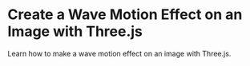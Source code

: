 # Create a Wave Motion Effect on an Image with Three.js
Learn how to make a wave motion effect on an image with Three.js.

